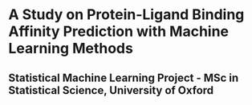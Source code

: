# A Study on Protein-Ligand Binding Affinity Prediction with Machine Learning Methods
## Statistical Machine Learning Project - MSc in Statistical Science, University of Oxford
